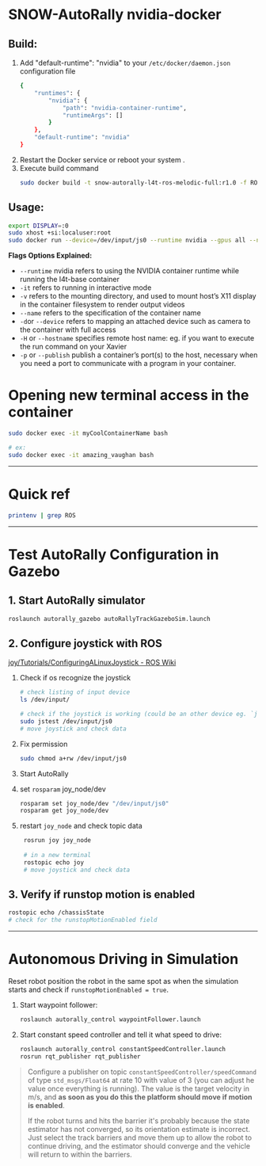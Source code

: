 # SNOW-AutoRally nvidia-docker
## Build:
1. Add "default-runtime": "nvidia" to your `/etc/docker/daemon.json` configuration file
    ```bash
    {
        "runtimes": {
            "nvidia": {
                "path": "nvidia-container-runtime",
                "runtimeArgs": []
            }
        },
        "default-runtime": "nvidia"
    }
    ```
2. Restart the Docker service or reboot your system .
3. Execute build command
    ```bash
    sudo docker build -t snow-autorally-l4t-ros-melodic-full:r1.0 -f ROS-melodic-AutoRally.Dockerfile .
    ```

## Usage:
```bash
export DISPLAY=:0
sudo xhost +si:localuser:root
sudo docker run --device=/dev/input/js0 --runtime nvidia --gpus all --network host --name joystick -it -e DISPLAY=$DISPLAY -v /tmp/.X11-unix/:/tmp/.X11-unix snow-autorally-l4t-ros-melodic-full:r1.3
```

**Flags Options Explained:**
- `--runtime` nvidia refers to using the NVIDIA container runtime while running the l4t-base container
- `-it` refers to running in interactive mode
- `-v` refers to the mounting directory, and used to mount host’s X11 display in the container filesystem to render output videos
- `--name` refers to the specification of the container name
- `-d`or `--device` refers to mapping an attached device such as camera to the container with full access
- `-H` or `--hostname` specifies remote host name: eg. if you want to execute the run command on your Xavier
- `-p` or `--publish` publish a container’s port(s) to the host, necessary when you need a port to communicate with a program in your container.

# Opening new terminal access in the container
```bash
sudo docker exec -it myCoolContainerName bash

# ex:
sudo docker exec -it amazing_vaughan bash
```

---
# Quick ref
```bash
printenv | grep ROS 

```
 
---
# Test AutoRally Configuration in Gazebo 
## 1. Start AutoRally simulator
```bash
roslaunch autorally_gazebo autoRallyTrackGazeboSim.launch
```

## 2. Configure joystick with ROS
[joy/Tutorials/ConfiguringALinuxJoystick - ROS Wiki](http://wiki.ros.org/joy/Tutorials/ConfiguringALinuxJoystick)
 
1. Check if os recognize the joystick 
    ```bash
    # check listing of input device
    ls /dev/input/
    
    # check if the joystick is working (could be an other device eg. `js3`) 
    sudo jstest /dev/input/js0
    # move joystick and check data
    ```
2. Fix permission 
    ```bash
    sudo chmod a+rw /dev/input/js0
    ```

3. Start AutoRally 
4. set `rosparam` joy_node/dev 
    ```bash
    rosparam set joy_node/dev "/dev/input/js0"
    rosparam get joy_node/dev
    ```
5. restart `joy_node` and check topic data
   ```bash
    rosrun joy joy_node
    
    # in a new terminal
    rostopic echo joy
    # move joystick and check data
    ```

## 3. Verify if runstop motion is enabled 
```bash
rostopic echo /chassisState
# check for the runstopMotionEnabled field 
```
 
---
# Autonomous Driving in Simulation
Reset robot position the robot in the same spot as when the simulation starts and check if `runstopMotionEnabled = true`.

1. Start waypoint follower:
    ```bash
    roslaunch autorally_control waypointFollower.launch
    ```

2. Start constant speed controller and tell it what speed to drive:
    ```bash
    roslaunch autorally_control constantSpeedController.launch
    rosrun rqt_publisher rqt_publisher
    ```

> Configure a publisher on topic `constantSpeedController/speedCommand` of type `std_msgs/Float64` at rate 10 with value of 3 (you can adjust he value once everything is running). The value is the target velocity in m/s, and **as soon as you do this the platform should move if motion is enabled**.
>
> If the robot turns and hits the barrier it's probably because the state estimator has not converged, so its orientation estimate is incorrect. Just select the track barriers and move them up to allow the robot to continue driving, and the estimator should converge and the vehicle will return to within the barriers.
